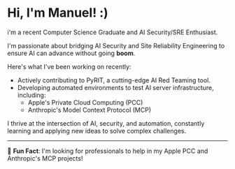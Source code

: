 # Hi, I'm Manuel! :)

i'm a recent Computer Science Graduate and AI Security/SRE Enthusiast.

I'm passionate about bridging AI Security and Site Reliability Engineering to ensure AI can advance without going **boom**.

Here's what I've been working on recently:

- Actively contributing to PyRIT, a cutting-edge AI Red Teaming tool.
- Developing automated environments to test AI server infrastructure, including:
  - Apple's Private Cloud Computing (PCC)
  - Anthropic's Model Context Protocol (MCP)

I thrive at the intersection of AI, security, and automation, constantly learning and applying new ideas to solve complex challenges.

---
 🚀 **Fun Fact**: I'm looking for professionals to help in my Apple PCC and Anthropic's MCP projects!
